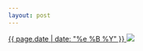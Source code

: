 ```yaml
---
layout: post
---
```


<p>
  <a href="/253">
    <time>{{ page.date | date: "%e %B %Y" }}</time>
    <img src="https://s3.amazonaws.com/life.aaronjgreenberg.com/253.jpg">
  </a>
  
</p>
